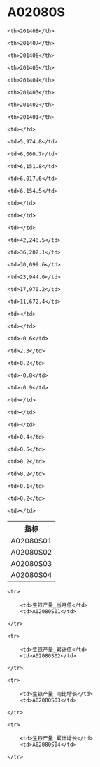 A02080S
======


<table>

<tr>
    <th>指标</th>
    
    <th>201408</th>
    
    <th>201407</th>
    
    <th>201406</th>
    
    <th>201405</th>
    
    <th>201404</th>
    
    <th>201403</th>
    
    <th>201402</th>
    
    <th>201401</th>
    
</tr>


<tr>
    <td>A02080S01</td>
    
    <td></td>
    
    <td>5,974.8</td>
    
    <td>6,000.7</td>
    
    <td>6,151.8</td>
    
    <td>6,017.6</td>
    
    <td>6,154.5</td>
    
    <td></td>
    
    <td></td>
    

</tr>

<tr>
    <td>A02080S02</td>
    
    <td></td>
    
    <td>42,248.5</td>
    
    <td>36,202.1</td>
    
    <td>30,099.6</td>
    
    <td>23,944.0</td>
    
    <td>17,970.2</td>
    
    <td>11,672.4</td>
    
    <td></td>
    

</tr>

<tr>
    <td>A02080S03</td>
    
    <td></td>
    
    <td>-0.6</td>
    
    <td>2.3</td>
    
    <td>0.2</td>
    
    <td>-0.8</td>
    
    <td>-0.9</td>
    
    <td></td>
    
    <td></td>
    

</tr>

<tr>
    <td>A02080S04</td>
    
    <td></td>
    
    <td>0.4</td>
    
    <td>0.5</td>
    
    <td>0.2</td>
    
    <td>0.2</td>
    
    <td>0.1</td>
    
    <td>0.2</td>
    
    <td></td>
    

</tr>


</table>

<table>
    
    <tr>

        <td>生铁产量_当月值</td>
        <td>A02080S01</td>

    </tr>
    
    <tr>

        <td>生铁产量_累计值</td>
        <td>A02080S02</td>

    </tr>
    
    <tr>

        <td>生铁产量_同比增长</td>
        <td>A02080S03</td>

    </tr>
    
    <tr>

        <td>生铁产量_累计增长</td>
        <td>A02080S04</td>

    </tr>
    
</table>